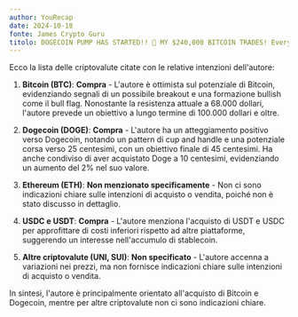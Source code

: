 ```yaml
---
author: YouRecap
date: 2024-10-18
fonte: James Crypto Guru
titolo: DOGECOIN PUMP HAS STARTED!! 🚀 MY $240,000 BITCOIN TRADES! Everything you need to know
---
```


Ecco la lista delle criptovalute citate con le relative intenzioni dell'autore:

1. **Bitcoin (BTC)**: **Compra** - L'autore è ottimista sul potenziale di Bitcoin, evidenziando segnali di un possibile breakout e una formazione bullish come il bull flag. Nonostante la resistenza attuale a 68.000 dollari, l'autore prevede un obiettivo a lungo termine di 100.000 dollari e oltre.

2. **Dogecoin (DOGE)**: **Compra** - L'autore ha un atteggiamento positivo verso Dogecoin, notando un pattern di cup and handle e una potenziale corsa verso 25 centesimi, con un obiettivo finale di 45 centesimi. Ha anche condiviso di aver acquistato Doge a 10 centesimi, evidenziando un aumento del 2% nel suo valore.

3. **Ethereum (ETH)**: **Non menzionato specificamente** - Non ci sono indicazioni chiare sulle intenzioni di acquisto o vendita, poiché non è stato discusso in dettaglio.

4. **USDC e USDT**: **Compra** - L'autore menziona l'acquisto di USDT e USDC per approfittare di costi inferiori rispetto ad altre piattaforme, suggerendo un interesse nell'accumulo di stablecoin.

5. **Altre criptovalute (UNI, SUI)**: **Non specificato** - L'autore accenna a variazioni nei prezzi, ma non fornisce indicazioni chiare sulle intenzioni di acquisto o vendita.

In sintesi, l'autore è principalmente orientato all'acquisto di Bitcoin e Dogecoin, mentre per altre criptovalute non ci sono indicazioni chiare.
